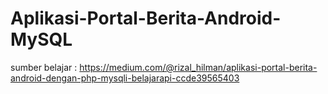 # Aplikasi-Portal-Berita-Android-MySQL

sumber belajar : https://medium.com/@rizal_hilman/aplikasi-portal-berita-android-dengan-php-mysqli-belajarapi-ccde39565403

